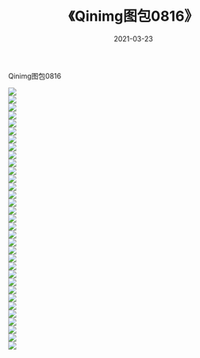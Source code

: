 ﻿---
layout: post
title:  《Qinimg图包0816》
date:   2021-03-23
img: http://imgx.orgx.ga/Qinimg图包/Qinimg图包0816/000.jpg
categories: [美女, 清纯, 唯美]
---

Qinimg图包0816

 ![](http://imgx.orgx.ga/Qinimg图包/Qinimg图包0816/001.jpg) <br>![](http://imgx.orgx.ga/Qinimg图包/Qinimg图包0816/002.jpg) <br>![](http://imgx.orgx.ga/Qinimg图包/Qinimg图包0816/003.jpg) <br>![](http://imgx.orgx.ga/Qinimg图包/Qinimg图包0816/004.jpg) <br>![](http://imgx.orgx.ga/Qinimg图包/Qinimg图包0816/005.jpg) <br>![](http://imgx.orgx.ga/Qinimg图包/Qinimg图包0816/006.jpg) <br>![](http://imgx.orgx.ga/Qinimg图包/Qinimg图包0816/007.jpg) <br>![](http://imgx.orgx.ga/Qinimg图包/Qinimg图包0816/008.jpg) <br>![](http://imgx.orgx.ga/Qinimg图包/Qinimg图包0816/009.jpg) <br>![](http://imgx.orgx.ga/Qinimg图包/Qinimg图包0816/010.jpg) <br>![](http://imgx.orgx.ga/Qinimg图包/Qinimg图包0816/011.jpg) <br>![](http://imgx.orgx.ga/Qinimg图包/Qinimg图包0816/012.jpg) <br>![](http://imgx.orgx.ga/Qinimg图包/Qinimg图包0816/013.jpg) <br>![](http://imgx.orgx.ga/Qinimg图包/Qinimg图包0816/014.jpg) <br>![](http://imgx.orgx.ga/Qinimg图包/Qinimg图包0816/015.jpg) <br>![](http://imgx.orgx.ga/Qinimg图包/Qinimg图包0816/016.jpg) <br>![](http://imgx.orgx.ga/Qinimg图包/Qinimg图包0816/017.jpg) <br>![](http://imgx.orgx.ga/Qinimg图包/Qinimg图包0816/018.jpg) <br>![](http://imgx.orgx.ga/Qinimg图包/Qinimg图包0816/019.jpg) <br>![](http://imgx.orgx.ga/Qinimg图包/Qinimg图包0816/020.jpg) <br>![](http://imgx.orgx.ga/Qinimg图包/Qinimg图包0816/021.jpg) <br>![](http://imgx.orgx.ga/Qinimg图包/Qinimg图包0816/022.jpg) <br>![](http://imgx.orgx.ga/Qinimg图包/Qinimg图包0816/023.jpg) <br>![](http://imgx.orgx.ga/Qinimg图包/Qinimg图包0816/024.jpg) <br>![](http://imgx.orgx.ga/Qinimg图包/Qinimg图包0816/025.jpg) <br>![](http://imgx.orgx.ga/Qinimg图包/Qinimg图包0816/026.jpg) <br>![](http://imgx.orgx.ga/Qinimg图包/Qinimg图包0816/027.jpg) <br>![](http://imgx.orgx.ga/Qinimg图包/Qinimg图包0816/028.jpg) <br>![](http://imgx.orgx.ga/Qinimg图包/Qinimg图包0816/029.jpg) <br>![](http://imgx.orgx.ga/Qinimg图包/Qinimg图包0816/030.jpg) <br>![](http://imgx.orgx.ga/Qinimg图包/Qinimg图包0816/031.jpg) <br>![](http://imgx.orgx.ga/Qinimg图包/Qinimg图包0816/032.jpg) <br>![](http://imgx.orgx.ga/Qinimg图包/Qinimg图包0816/033.jpg) <br>